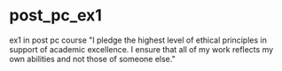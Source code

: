 # post_pc_ex1
ex1 in post pc course
"I pledge the highest level of ethical principles in support of academic excellence.  I ensure that all of my work reflects my own abilities and not those of someone else."
